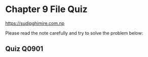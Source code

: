 # Chapter 9 File Quiz
https://sudipghimire.com.np

Please read the note carefully and try to solve the problem below:

## Quiz Q0901
